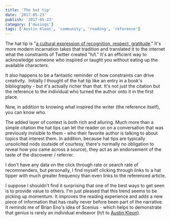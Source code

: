 ```yaml
---
title: 'The hat tip'
date: '2017-05-23'
publish: '2017-05-23'
category: ['musings']
tags: ['Austin Kleon', 'community', 'reading', 'reference']
---
```


The hat tip is "[a cultural expression of recognition, respect, gratitude](https://en.wikipedia.org/wiki/Hat_tip)." It's more modern incarnation takes that tradition and translated it to the internet what the constraints of Twitter created "h/t." It's an efficient way to acknowledge someone who inspired or taught you without eating up the available characters.

It also happens to be a fantastic reminder of how constraints can drive creativity.  Initially I thought of the hat tip like an entry in a book's bibliography - but it's actually richer than that. It's not just the citation but the reference to the individual who turned the author onto it in the first place.

Now, in addition to knowing what inspired the writer (the reference itself), you can know who.

The added layer of context is both rich and alluring. Much more than a simple citation the hat tips can let the reader on on a conversation that was previously invisible to them - who their favorite author is talking to about topics that interest them. In addition, because hat tips are typically unsolicited nods (outside of courtesy, there's normally no obligation to reveal how you came across a source), they act as an endorsement of the taste of the discoverer / referrer.

I don't have any data on the click through rate or search rate of recommenders, but personally, I find myself clicking through links to a hat tipper with much greater frequency than even links to the referenced article.

I suppose I shouldn't find it surprising that one of the best ways to get seen is to provide value to others. I'm just pleased that this trend seems to be picking up momentum. It improves the reading experience and adds a new piece of information that has really never before been part of the narrative. It reminds me of Brian Eno's idea of Scenius - which helps to demonstrate that genius is rarely an individual endeavor (h/t to [Austin Kleon](http://austinkleon.com/2017/05/12/scenius/)).
